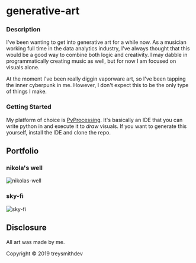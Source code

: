 # generative-art

### Description

I've been wanting to get into generative art for a while now. As a musician working full time in the data analytics industry, I've always thought that this would be a good way to combine both logic and creativity. I may dabble in programmatically creating music as well, but for now I am focused on visuals alone. 

At the moment I've been really diggin vaporware art, so I've been tapping the inner cyberpunk in me. However, I don't expect this to be the only type of things I make.

### Getting Started

My platform of choice is [PyProcessing](https://py.processing.org/). It's basically an IDE that you can write python in and execute it to *draw* visuals. If you want to generate this yourself, install the IDE and clone the repo.


## Portfolio

### nikola's well

![nikolas-well](./nikolas-well/nikolas-well.gif)


### sky-fi

![sky-fi](./sky-fi/sky-fi.gif)



## Disclosure

All art was made by me.

Copyright © 2019 treysmithdev